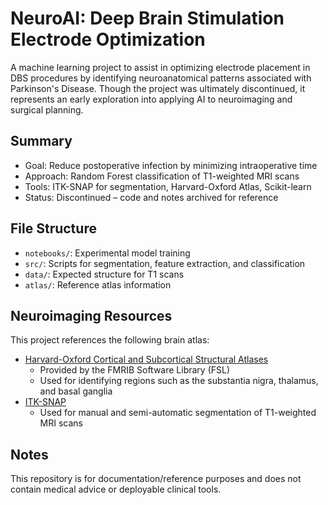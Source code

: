# NeuroAI: Deep Brain Stimulation Electrode Optimization

A machine learning project to assist in optimizing electrode placement in DBS procedures by identifying neuroanatomical patterns associated with Parkinson's Disease. Though the project was ultimately discontinued, it represents an early exploration into applying AI to neuroimaging and surgical planning.

## Summary
- Goal: Reduce postoperative infection by minimizing intraoperative time
- Approach: Random Forest classification of T1-weighted MRI scans
- Tools: ITK-SNAP for segmentation, Harvard-Oxford Atlas, Scikit-learn
- Status: Discontinued – code and notes archived for reference

## File Structure
- `notebooks/`: Experimental model training
- `src/`: Scripts for segmentation, feature extraction, and classification
- `data/`: Expected structure for T1 scans
- `atlas/`: Reference atlas information

## Neuroimaging Resources

This project references the following brain atlas:

- [Harvard-Oxford Cortical and Subcortical Structural Atlases](https://fsl.fmrib.ox.ac.uk/fsl/fslwiki/Atlases)
  - Provided by the FMRIB Software Library (FSL)
  - Used for identifying regions such as the substantia nigra, thalamus, and basal ganglia
- [ITK-SNAP](http://www.itksnap.org/pmwiki/pmwiki.php)
  - Used for manual and semi-automatic segmentation of T1-weighted MRI scans

## Notes
This repository is for documentation/reference purposes and does not contain medical advice or deployable clinical tools.
